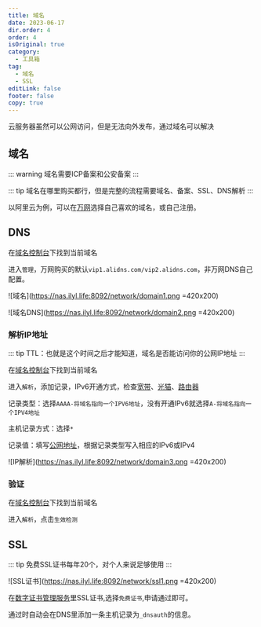 ```yaml
---
title: 域名
date: 2023-06-17
dir.order: 4
order: 4
isOriginal: true
category:
  - 工具箱
tag:
  - 域名
  - SSL
editLink: false
footer: false
copy: true
---
```


云服务器虽然可以公网访问，但是无法向外发布，通过域名可以解决

## 域名

::: warning
域名需要ICP备案和公安备案
:::

::: tip
域名在哪里购买都行，但是完整的流程需要域名、备案、SSL、DNS解析
:::

以阿里云为例，可以在[万网](https://wanwang.aliyun.com/)选择自己喜欢的域名，或自己注册。

## DNS

在[域名控制台](https://dc.console.aliyun.com/)下找到当前域名

进入`管理`，万网购买的默认`vip1.alidns.com/vip2.alidns.com`，非万网DNS自己配置。

![域名](https://nas.ilyl.life:8092/network/domain1.png =420x200)

![域名DNS](https://nas.ilyl.life:8092/network/domain2.png =420x200)

### 解析IP地址

::: tip
TTL：也就是这个时间之后才能知道，域名是否能访问你的公网IP地址
:::

在[域名控制台](https://dc.console.aliyun.com/)下找到当前域名

进入`解析`，添加记录，IPv6开通方式，检查[宽带](./broadband.md)、[光猫](./ont.md)、[路由器](./router.md)

记录类型：选择`AAAA-将域名指向一个IPV6地址`，没有开通IPv6就选择`A-将域名指向一个IPV4地址`

主机记录方式：选择`*`

记录值：填写[公网地址](https://www.test-ipv6.com/)，根据记录类型写入相应的IPv6或IPv4

![IP解析](https://nas.ilyl.life:8092/network/domain3.png =420x200)

### 验证

在[域名控制台](https://dc.console.aliyun.com/)下找到当前域名

进入`解析`，点击`生效检测`

## SSL

::: tip
免费SSL证书每年20个，对个人来说足够使用
:::

![SSL证书](https://nas.ilyl.life:8092/network/ssl1.png =420x200)

在[数字证书管理服务](https://yundun.console.aliyun.com/)里SSL证书,选择`免费证书`,申请通过即可。

通过时自动会在DNS里添加一条主机记录为`_dnsauth`的信息。
